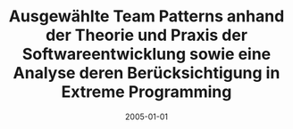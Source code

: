 ---
abstract: ''
authors:
- Martin Kahr
date: '2005-01-01'
featured: false
links:
- name: Publik
  url: https://publik.tuwien.ac.at/showentry.php?ID=139680&lang=2
publication_types:
- '7'
publishDate: '2005-01-01'
title: Ausgewählte Team Patterns anhand der Theorie und Praxis der Softwareentwicklung
  sowie eine Analyse deren Berücksichtigung in Extreme Programming
url_pdf: ''
---